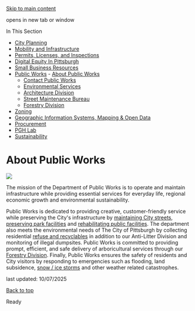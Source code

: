 [Skip to main content](https://www.pittsburghpa.gov/Business-Development/Public-Works/About-Public-Works#main-content)

opens in new tab or window

In This Section

- [City Planning](https://www.pittsburghpa.gov/Business-Development/City-Planning)
- [Mobility and Infrastructure](https://www.pittsburghpa.gov/Business-Development/Mobility-and-Infrastructure)
- [Permits, Licenses, and Inspections](https://www.pittsburghpa.gov/Business-Development/Permits-Licenses-and-Inspections)
- [Digital Equity In Pittsburgh](https://www.pittsburghpa.gov/Business-Development/Digital-Equity-In-Pittsburgh)
- [Small Business Resources](https://www.pittsburghpa.gov/Business-Development/Small-Business-Resources)
- [Public Works](https://www.pittsburghpa.gov/Business-Development/Public-Works)  - [About Public Works](https://www.pittsburghpa.gov/Business-Development/Public-Works/About-Public-Works)
  - [Contact Public Works](https://www.pittsburghpa.gov/Business-Development/Public-Works/Contact-Public-Works)
  - [Environmental Services](https://www.pittsburghpa.gov/Business-Development/Public-Works/Environmental-Services)
  - [Architecture Division](https://www.pittsburghpa.gov/Business-Development/Public-Works/Architecture-Division)
  - [Street Maintenance Bureau](https://www.pittsburghpa.gov/Business-Development/Public-Works/Street-Maintenance-Bureau)
  - [Forestry Division](https://www.pittsburghpa.gov/Business-Development/Public-Works/Forestry-Division)
- [Zoning](https://www.pittsburghpa.gov/Business-Development/Zoning)
- [Geographic Information Systems, Mapping & Open Data](https://www.pittsburghpa.gov/Business-Development/Geographic-Information-Systems-Mapping-Open-Data)
- [Procurement](https://www.pittsburghpa.gov/Business-Development/Procurement)
- [PGH Lab](https://www.pittsburghpa.gov/Business-Development/PGH-Lab)
- [Sustainability](https://www.pittsburghpa.gov/Business-Development/Sustainability)

# About Public Works

![](https://www.pittsburghpa.gov/files/assets/city/v/1/dpw/images/3767_dpw-about.jpg)

The mission of the Department of Public Works is to operate and maintain infrastructure while providing essential services for everyday life, regional economic growth and environmental sustainability.

Public Works is dedicated to providing creative, customer-friendly service while preserving the City's infrastructure by [maintaining City streets](https://www.pittsburghpa.gov/Resident-Services/Road-Maintenance/Street-Maintenance), [preserving park facilities](https://www.pittsburghpa.gov/Recreation-Events/About-Parks/Park-Maintenance) and [rehabilitating public facilities](https://www.pittsburghpa.gov/Business-Development/Public-Works/Architecture-Division). The department also meets the environmental needs of The City of Pittsburgh by collecting residential [refuse and recyclables](https://www.pittsburghpa.gov/Resident-Services/Trash-Recycling) in addition to our Anti-Litter Division and monitoring of illegal dumpsites. Public Works is committed to providing prompt, efficient, and safe delivery of arboricultural services through our [Forestry Division](https://www.pittsburghpa.gov/Business-Development/Public-Works/Forestry-Division). Finally, Public Works ensures the safety of residents and City visitors by responding to emergencies such as flooding, land subsidence, [snow / ice storms](https://www.pittsburghpa.gov/6fa3d7a3-d4b0-4fca-9558-d13ce23d1ffc) and other weather related catastrophes.

last updated: 10/07/2025

[Back to top](https://www.pittsburghpa.gov/Business-Development/Public-Works/About-Public-Works#body-top)

Ready
